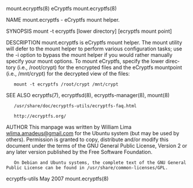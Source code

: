 mount.ecryptfs(8)                                                    eCryptfs                                                    mount.ecryptfs(8)

NAME
       mount.ecryptfs - eCryptfs mount helper.

SYNOPSIS
       mount -t ecryptfs [lower directory] [ecryptfs mount point]

DESCRIPTION
       mount.ecryptfs  is  eCryptfs mount helper. The mount utility will defer to the mount helper to perform various configuration tasks; use the
       -i option to bypass the mount helper if you would rather manually specify your mount options. To mount eCryptfs, specify the  lower  direc‐
       tory (i.e., /root/crypt) for the encrypted files and the eCryptfs mountpoint (i.e., /mnt/crypt) for the decrypted view of the files:

       mount -t ecryptfs /root/crypt /mnt/crypt

SEE ALSO
       ecryptfs(7), ecryptfsd(8), ecryptfs-manager(8), mount(8)

       /usr/share/doc/ecryptfs-utils/ecryptfs-faq.html

       http://ecryptfs.org/

AUTHOR
       This  manpage  was  written  by  William  Lima  <wlima.amadeus@gmail.com> for the Ubuntu system (but may be used by others).  Permission is
       granted to copy, distribute and/or modify this document under the terms of the GNU General Public License, Version 2 or any  later  version
       published by the Free Software Foundation.

       On Debian and Ubuntu systems, the complete text of the GNU General Public License can be found in /usr/share/common-licenses/GPL.

ecryptfs-utils                                                       May 2007                                                    mount.ecryptfs(8)
